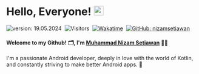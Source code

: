 # Hello, Everyone! [<img src="https://media.giphy.com/media/hvRJCLFzcasrR4ia7z/giphy.gif" width="25px" height="25px">](https://nizamsetiawan.my.id/)

![version: 19.05.2024](https://img.shields.io/badge/version-19.05.2024-green)&nbsp;
![Visitors](https://komarev.com/ghpvc/?username=nizamsetiawan&style=flat&label=visitors&color=red)&nbsp;
[![Wakatime](https://wakatime.com/badge/user/2ced7ec5-155b-498b-be8c-c237cf4936d7.svg?style=flat&color=green)](https://wakatime.com/@nizam)&nbsp;
[![GitHub: nizamsetiawan](https://img.shields.io/github/followers/nizamsetiawan?label=follow&style=social&color=green)](https://github.com/nizamsetiawan)&nbsp;

#### Welcome to my Github! 🗂, I'm [Muhammad Nizam Setiawan](https://nizamsetiawan.my.id/) 👨‍💻
I'm a passionate Android developer, deeply in love with the world of Kotlin, and constantly striving to make better Android apps. 🚀


